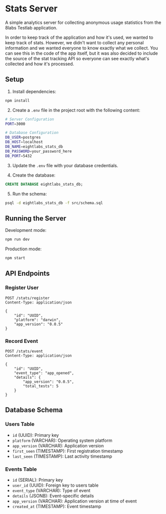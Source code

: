 # Stats Server

A simple analytics server for collecting anonymous usage statistics from the 8labs Testlab application. 

In order to keep track of the application and how it's used, we wanted to keep track of stats. However, we didn't want to collect any personal information and we wanted everyone to know exactly what we collect. You can see this in the code of the app itself, but it was also decided to include the source of the stat tracking API so everyone can see exactly what's collected and how it's processed.

## Setup

1. Install dependencies:
```bash
npm install
```

2. Create a `.env` file in the project root with the following content:
```bash
# Server Configuration
PORT=3000

# Database Configuration
DB_USER=postgres
DB_HOST=localhost
DB_NAME=eightlabs_stats_db
DB_PASSWORD=your_password_here
DB_PORT=5432
```

3. Update the `.env` file with your database credentials.

4. Create the database:
```sql
CREATE DATABASE eightlabs_stats_db;
```

5. Run the schema:
```bash
psql -d eightlabs_stats_db -f src/schema.sql
```

## Running the Server

Development mode:
```bash
npm run dev
```

Production mode:
```bash
npm start
```

## API Endpoints

### Register User
```
POST /stats/register
Content-Type: application/json

{
    "id": "UUID",
    "platform": "darwin",
    "app_version": "0.0.5"
}
```

### Record Event
```
POST /stats/event
Content-Type: application/json

{
    "id": "UUID",
    "event_type": "app_opened",
    "details": {
        "app_version": "0.0.5",
        "total_tests": 5
    }
}
```

## Database Schema

### Users Table
- `id` (UUID): Primary key
- `platform` (VARCHAR): Operating system platform
- `app_version` (VARCHAR): Application version
- `first_seen` (TIMESTAMP): First registration timestamp
- `last_seen` (TIMESTAMP): Last activity timestamp

### Events Table
- `id` (SERIAL): Primary key
- `user_id` (UUID): Foreign key to users table
- `event_type` (VARCHAR): Type of event
- `details` (JSONB): Event-specific details
- `app_version` (VARCHAR): Application version at time of event
- `created_at` (TIMESTAMP): Event timestamp 